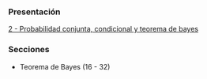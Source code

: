 ### Presentación

[2 - Probabilidad conjunta, condicional y teorema de bayes](https://www.overleaf.com/read/mpzrvppyvszr#9c9c90)

### Secciones
- Teorema de Bayes (16 - 32)